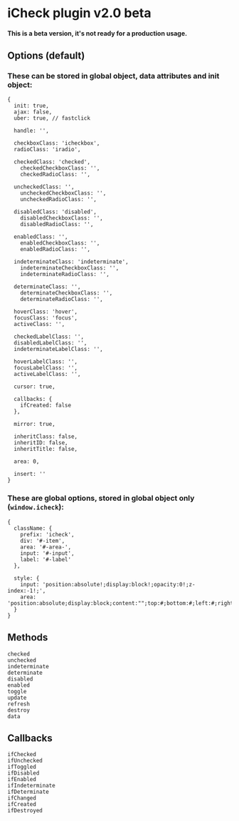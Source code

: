 # iCheck plugin v2.0 beta

#### This is a beta version, it's not ready for a production usage.

## Options (default)

### These can be stored in global object, data attributes and init object:

```
{
  init: true,
  ajax: false,
  uber: true, // fastclick

  handle: '',

  checkboxClass: 'icheckbox',
  radioClass: 'iradio',

  checkedClass: 'checked',
    checkedCheckboxClass: '',
    checkedRadioClass: '',

  uncheckedClass: '',
    uncheckedCheckboxClass: '',
    uncheckedRadioClass: '',

  disabledClass: 'disabled',
    disabledCheckboxClass: '',
    disabledRadioClass: '',

  enabledClass: '',
    enabledCheckboxClass: '',
    enabledRadioClass: '',

  indeterminateClass: 'indeterminate',
    indeterminateCheckboxClass: '',
    indeterminateRadioClass: '',

  determinateClass: '',
    determinateCheckboxClass: '',
    determinateRadioClass: '',

  hoverClass: 'hover',
  focusClass: 'focus',
  activeClass: '',

  checkedLabelClass: '',
  disabledLabelClass: '',
  indeterminateLabelClass: '',

  hoverLabelClass: '',
  focusLabelClass: '',
  activeLabelClass: '',

  cursor: true,

  callbacks: {
    ifCreated: false
  },

  mirror: true,

  inheritClass: false,
  inheritID: false,
  inheritTitle: false,

  area: 0,

  insert: ''
}
```

### These are global options, stored in global object only (`window.icheck`):

```
{
  className: {
    prefix: 'icheck',
    div: '#-item',
    area: '#-area-',
    input: '#-input',
    label: '#-label'
  },

  style: {
    input: 'position:absolute!;display:block!;opacity:0!;z-index:-1!;',
    area: 'position:absolute;display:block;content:"";top:#;bottom:#;left:#;right:#;'
  }
}
```

## Methods

```
checked
unchecked
indeterminate
determinate
disabled
enabled
toggle
update
refresh
destroy
data
```

## Callbacks

```
ifChecked
ifUnchecked
ifToggled
ifDisabled
ifEnabled
ifIndeterminate
ifDeterminate
ifChanged
ifCreated
ifDestroyed
```
